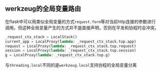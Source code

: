 ## werkzeug的全局变量路由

在flask中可以用类似全局变量的方式`request.form`等对当前http连接的参数进行调用。但这种全局变量产生的方式并不是直接声明，否则在平发和协程时会冲突。

```python
_request_ctx_stack = LocalStack()
current_app = LocalProxy(lambda: _request_ctx_stack.top.app)
request = LocalProxy(lambda: _request_ctx_stack.top.request)
session = LocalProxy(lambda: _request_ctx_stack.top.session)
g = LocalProxy(lambda: _request_ctx_stack.top.g)
```

与`threading.local`不同的是`werkzeug.local`支持协程的全局变量分离

